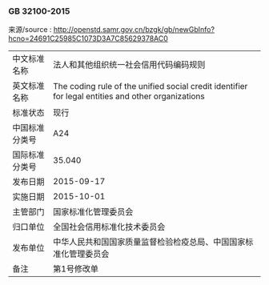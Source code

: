 ### GB 32100-2015  

来源/source : http://openstd.samr.gov.cn/bzgk/gb/newGbInfo?hcno=24691C25985C1073D3A7C85629378AC0  

| | |
|:---|:---|
| 中文标准名称 | 法人和其他组织统一社会信用代码编码规则 |
| 英文标准名称 | The coding rule of the unified social credit identifier for legal entities and other organizations |
| 标准状态 | 现行 |
| 中国标准分类号 | A24 |
| 国际标准分类号 | 35.040 |
| 发布日期 | 2015-09-17 |
| 实施日期 | 2015-10-01 |
| 主管部门 | 国家标准化管理委员会 |
| 归口单位 | 全国社会信用标准化技术委员会 |
| 发布单位 | 中华人民共和国国家质量监督检验检疫总局、中国国家标准化管理委员会 |
| 备注 | 第1号修改单 |
